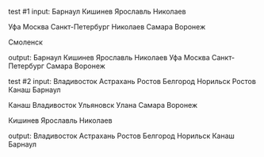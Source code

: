 test #1
input:
Барнаул
Кишинев
Ярославль
Николаев

Уфа
Москва
Санкт-Петербург
Николаев
Самара
Воронеж

Смоленск

output: Барнаул Кишинев Ярославль Николаев Уфа Москва Санкт-Петербург Самара Воронеж

test #2
input:
Владивосток
Астрахань
Ростов
Белгород
Норильск
Ростов
Канаш
Барнаул

Канаш
Владивосток
Ульяновск
Улана
Самара
Воронеж

Кишинев
Ярославль
Николаев

output: Владивосток Астрахань Ростов Белгород Норильск Канаш Барнаул
